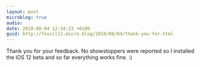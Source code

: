 ```yaml
---
layout: post
microblog: true
audio: 
date: 2018-08-04 12:34:23 +0100
guid: http://fossil12.micro.blog/2018/08/04/thank-you-for.html
---
```

Thank you for your feedback. No showstoppers were reported so I installed the iOS 12 beta and so far everything works fine. :)
